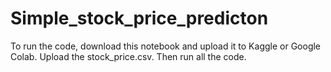 # Simple_stock_price_predicton

To run the code, download this notebook and upload it to Kaggle or Google Colab. Upload the stock_price.csv. Then run all the code.
